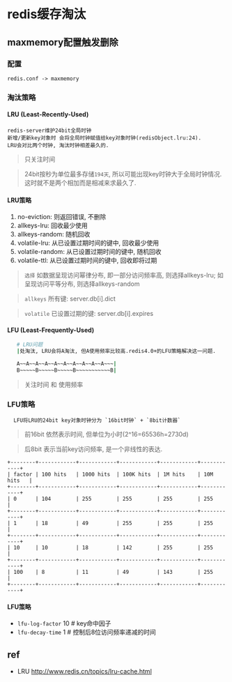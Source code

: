 # redis缓存淘汰

## maxmemory配置触发删除

### 配置

    redis.conf -> maxmemory

### 淘汰策略

#### LRU (Least-Recently-Used)

    redis-server维护24bit全局时钟
    新增/更新key对象时 会将全局时钟赋值给key对象时钟(redisObject.lru:24).
    LRU会对比两个时钟, 淘汰时钟相差最久的.

> 只关注时间

> 24bit按秒为单位最多存储`194天`, 所以可能出现key时钟大于全局时钟情况. 这时就不是两个相加而是相减来求最久了.

#### LRU策略

1. no-eviction: 则返回错误, 不删除
2. allkeys-lru: 回收最少使用
3. allkeys-random: 随机回收
4. volatile-lru: 从已设置过期时间的键中, 回收最少使用
5. volatile-random: 从已设置过期时间的键中, 随机回收
6. volatile-ttl: 从已设置过期时间的键中, 回收即将过期

> `选择` 如数据呈现访问幂律分布, 即一部分访问频率高, 则选择allkeys-lru; 如呈现访问平等分布, 则选择allkeys-random

> `allkeys` 所有键: server.db[i].dict

> `volatile` 已设置过期的键: server.db[i].expires

#### LFU (Least-Frequently-Used)

```bash
   # LRU问题
   |处淘汰, LRU会将A淘汰, 但A使用频率比较高.redis4.0+的LFU策略解决这一问题.

   A~~A~~A~~A~~A~~A~~A~~A~~A~~A~~~|
   B~~~~~B~~~~~B~~~~~B~~~~~~~~~~~B|
```

> 关注时间 和 使用频率

### LFU策略

      LFU将LRU的24bit key对象时钟分为 `16bit时钟` + `8bit计数器`

> 前16bit 依然表示时间, 但单位为小时(2^16=65536h=2730d)

> 后8bit 表示当前key访问频率, 是一个非线性的表达.

```code
+--------+------------+------------+------------+------------+------------+
| factor | 100 hits   | 1000 hits  | 100K hits  | 1M hits    | 10M hits   |
+--------+------------+------------+------------+------------+------------+
| 0      | 104        | 255        | 255        | 255        | 255        |
+--------+------------+------------+------------+------------+------------+
| 1      | 18         | 49         | 255        | 255        | 255        |
+--------+------------+------------+------------+------------+------------+
| 10     | 10         | 18         | 142        | 255        | 255        |
+--------+------------+------------+------------+------------+------------+
| 100    | 8          | 11         | 49         | 143        | 255        |
+--------+------------+------------+------------+------------+------------+
```

#### LFU策略

- `lfu-log-factor` 10 # key命中因子
- `lfu-decay-time` 1  # 控制后8位访问频率递减的时间

## ref

- LRU <http://www.redis.cn/topics/lru-cache.html>
